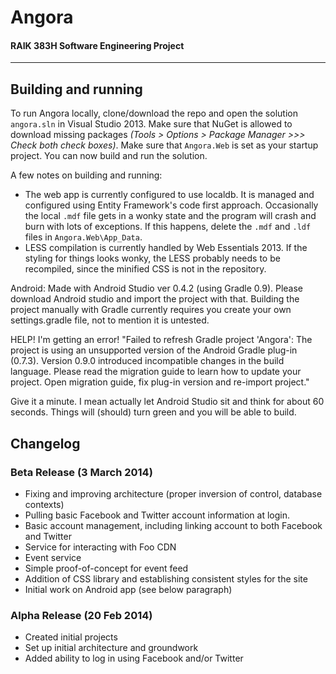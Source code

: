 # Angora

#### RAIK 383H Software Engineering Project

---

## Building and running

To run Angora locally, clone/download the repo and open the solution `angora.sln` in Visual Studio 2013. Make sure that NuGet is allowed to download missing packages *(Tools > Options > Package Manager >>> Check both check boxes)*. Make sure that `Angora.Web` is set as your startup project. You can now build and run the solution.

A few notes on building and running:
- The web app is currently configured to use localdb. It is managed and configured using Entity Framework's code first approach. Occasionally the local `.mdf` file gets in a wonky state and the program will crash and burn with lots of exceptions. If this happens, delete the `.mdf` and `.ldf` files in `Angora.Web\App_Data`.
- LESS compilation is currently handled by Web Essentials 2013. If the styling for things looks wonky, the LESS probably needs to be recompiled, since the minified CSS is not in the repository.

Android:
Made with Android Studio ver 0.4.2 (using Gradle 0.9).
Please download Android studio and import the project with that.
Building the project manually with Gradle currently requires you create your own settings.gradle file, not to mention it is untested.

HELP! I'm getting an error! "Failed to refresh Gradle project 'Angora': The project is using an unsupported version of the Android Gradle plug-in (0.7.3). Version 0.9.0 introduced incompatible changes in the build language. Please read the migration guide to learn how to update your project. Open migration guide, fix plug-in version and re-import project."

Give it a minute. I mean actually let Android Studio sit and think for about 60 seconds. Things will (should) turn green and you will be able to build.


## Changelog

### Beta Release (3 March 2014)

- Fixing and improving architecture (proper inversion of control, database contexts)
- Pulling basic Facebook and Twitter account information at login.
- Basic account management, including linking account to both Facebook and Twitter
- Service for interacting with Foo CDN
- Event service
- Simple proof-of-concept for event feed
- Addition of CSS library and establishing consistent styles for the site
- Initial work on Android app (see below paragraph)

### Alpha Release (20 Feb 2014)

- Created initial projects
- Set up initial architecture and groundwork
- Added ability to log in using Facebook and/or Twitter
